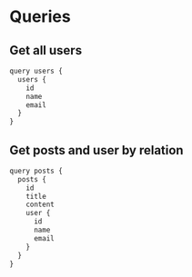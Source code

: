 # Queries

## Get all users

```javascript
query users {
  users {
    id
    name
    email
  }
}
```

## Get posts and user by relation

```javascript
query posts {
  posts {
    id
    title
    content
    user {
      id
      name
      email
    }
  }
}
```
